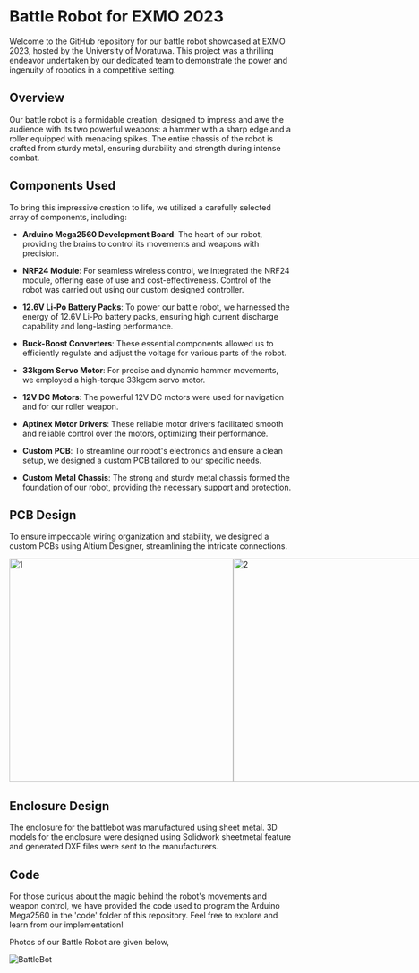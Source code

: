 # Battle Robot for EXMO 2023

Welcome to the GitHub repository for our battle robot showcased at EXMO 2023, hosted by the University of Moratuwa. This project was a thrilling endeavor undertaken by our dedicated team to demonstrate the power and ingenuity of robotics in a competitive setting.

## Overview

Our battle robot is a formidable creation, designed to impress and awe the audience with its two powerful weapons: a hammer with a sharp edge and a roller equipped with menacing spikes. The entire chassis of the robot is crafted from sturdy metal, ensuring durability and strength during intense combat.

## Components Used

To bring this impressive creation to life, we utilized a carefully selected array of components, including:

-   **Arduino Mega2560 Development Board**: The heart of our robot, providing the brains to control its movements and weapons with precision.
    
-   **NRF24 Module**: For seamless wireless control, we integrated the NRF24 module, offering ease of use and cost-effectiveness. Control of the robot was carried out using our custom designed controller.
    
-   **12.6V Li-Po Battery Packs**: To power our battle robot, we harnessed the energy of 12.6V Li-Po battery packs, ensuring high current discharge capability and long-lasting performance.
    
-   **Buck-Boost Converters**: These essential components allowed us to efficiently regulate and adjust the voltage for various parts of the robot.
    
-   **33kgcm Servo Motor**: For precise and dynamic hammer movements, we employed a high-torque 33kgcm servo motor.
    
-   **12V DC Motors**: The powerful 12V DC motors were used for navigation and for our roller weapon.
    
-   **Aptinex Motor Drivers**: These reliable motor drivers facilitated smooth and reliable control over the motors, optimizing their performance.
    
-   **Custom PCB**: To streamline our robot's electronics and ensure a clean setup, we designed a custom PCB tailored to our specific needs.
    
-   **Custom Metal Chassis**: The strong and sturdy metal chassis formed the foundation of our robot, providing the necessary support and protection.
    


## PCB Design

To ensure impeccable wiring organization and stability, we designed a custom PCBs using Altium Designer, streamlining the intricate connections.

<div style="display: flex;">
  <img src="https://github.com/dojitha-mirihagalla/EXMO---Battle-Bot-/assets/126095827/9435c023-1415-44c8-8369-1b89a88d7db0" width="400" alt="1">
  <img src="https://github.com/dojitha-mirihagalla/EXMO---Battle-Bot-/assets/126095827/337ab020-b2c4-41c6-89a6-b28b4259c382" width="400" alt="2">
</div>



## Enclosure Design

The enclosure for the battlebot was manufactured using sheet metal. 3D models for the enclosure were designed using Solidwork sheetmetal feature and generated DXF files were sent to the manufacturers.

## Code

For those curious about the magic behind the robot's movements and weapon control, we have provided the code used to program the Arduino Mega2560 in the 'code' folder of this repository. Feel free to explore and learn from our implementation!


Photos of our Battle Robot are given below,

![BattleBot](https://github.com/randika-perera/Battle-Robot/assets/129817316/08e65928-9059-4486-b278-0e491caf710f)
